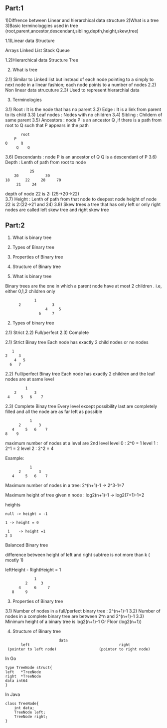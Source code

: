 ## Part:1

1)Diffrence between Linear and hierarchical data structure
2)What is a tree
3)Basic terminologgies used in tree (root,parent,ancestor,descendant,sibling,depth,height,skew,tree)

1.1)Linear data Structure 

Arrays
Linked List
Stack
Queue

1.2)Hierarchical data Structure
Tree

2) What is tree

2.1) Similar to Linked list but instead of each node pointing to a simply to next node in a linear fashion; each node points to a number of nodes
2.2) Non linear data strucuture 
2.3) Used to represent hierarchial data

3) Terminologies

3.1) Root : It is the node that has no parent
3.2) Edge : It is a link from parent to its child
3.3) Leaf nodes : Nodes with no children
3.4) Sibling : Childern of same parent
3.5) Ancestors  : node P is an ancestor Q ,if there is a path from root to Q such that P appears in the path
```
       root
    P
Q      Q  
     Q    Q
```
3.6) Descendants : node P is an ancestor of Q
Q is a descendant of P
3.6) Depth : Lenth of path from root to node
```
           25
    20            30
18       22     28     70
     21     24
```
depth of node 22 is 2: (25->20->22)     
3.7) Height :  Lenth of path from that node to deepest node
height of node 22 is 2:(22->21 and 24)
3.8) Skew trees
a tree that has only left or only right nodes are called left skew tree and right skew tree



## Part:2

1) What is binary tree
2) Types of Binary tree
3) Properties of Binary tree
4) Structure of Binary tree

1)  What is binary tree

Binary trees are the one in which a parent node have at most 2 children . i.e, either 0,1,2 children only

```
             1
      2              3
                  4     5
               6     7

```

2) Types of binary tree

2.1) Strict 
2.2) Full/perfect
2.3) Complete

2.1) Strict Binay tree
Each node has exactly 2 child nodes or no nodes

```
   1
2     3
    4   5
  6   7
```

2.2) Full/perfect Binay tree
Each node has exactly 2 children and the leaf nodes are at same level

```
         1
    2        3
 4     5   6    7
```

2.3) Complete Binay tree
Every level except possibility last are completely filled and all the node are as far left as possible

```
           1
      2        3
   4     5   6    7
8    9

```
maximum number of nodes at a level are 2nd level
level 0 : 2^0 = 1 
level 1 : 2^1 = 2
level 2 : 2^2 = 4

Example:
```
           1
      2        3
   4     5   6    7

```

Maximum number of nodes in a tree: 2^(h+1)-1 -> 2^3-1=7

Maximum height of tree given n node : log2(n+1)-1 -> log2(7+1)-1=2

heights
```
null -> height = -1
```
```
1 -> height = 0
```
```
 1    -> height =1
2 3
``` 

Balanced Binary tree

difference between height of left and right subtree is not more than k ( mostly 1)

leftHeight - RightHeight = 1

```
             1
         2      3
      4      6     7
   8     9
```

3) Properties of Binary tree

3.1) Number of nodes in a full/perfect binary tree : 2^(n+1)-1
3.2) Number of nodes in a complete binary tree are between 2^n and 2^(n+1)-1
3.3) Minimum height of a binary tree is log2(n+1)-1 Or Floor (log2(n+1))

4) Structure of Binary tree

```                     (root)
                        data
       left                                        right
 (pointer to left node)                   (pointer to right node) 

```
In Go 
```
type TreeNode struct{
left   *TreeNode
right  *TreeNode
data int64
}
```
In Java
```
class TreeNode{
    int data;
    TreeNode left;
    TreeNode right;
}
```
